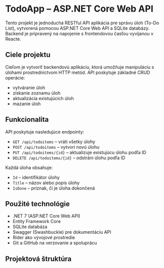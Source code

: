 # TodoApp – ASP.NET Core Web API

Tento projekt je jednoduchá RESTful API aplikácia pre správu úloh (To-Do List), vytvorená pomocou ASP.NET Core Web API a SQLite databázy. Backend je pripravený na napojenie s frontendovou časťou vyvíjanou v Reacte.

## Ciele projektu

Cieľom je vytvoriť backendovú aplikáciu, ktorá umožňuje manipuláciu s úlohami prostredníctvom HTTP metód. API poskytuje základné CRUD operácie:
- vytváranie úloh
- získanie zoznamu úloh
- aktualizácia existujúcich úloh
- mazanie úloh

## Funkcionalita

API poskytuje nasledujúce endpointy:

- `GET /api/todoitems` – vráti všetky úlohy
- `POST /api/todoitems` – vytvorí novú úlohu
- `PUT /api/todoitems/{id}` – aktualizuje existujúcu úlohu podľa ID
- `DELETE /api/todoitems/{id}` – odstráni úlohu podľa ID

Každá úloha obsahuje:
- `Id` – identifikátor úlohy
- `Title` – názov alebo popis úlohy
- `IsDone` – príznak, či je úloha dokončená

## Použité technológie

- .NET 7 (ASP.NET Core Web API)
- Entity Framework Core
- SQLite databáza
- Swagger (Swashbuckle) pre dokumentáciu API
- Rider ako vývojové prostredie
- Git a GitHub na verzovanie a spoluprácu

## Projektová štruktúra
